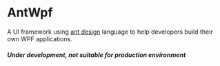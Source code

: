 # AntWpf
A UI framework using [ant design](https://ant.design/docs/spec/introduce) language to help developers build their own WPF applications.

##### Under development, not suitable for production environment
